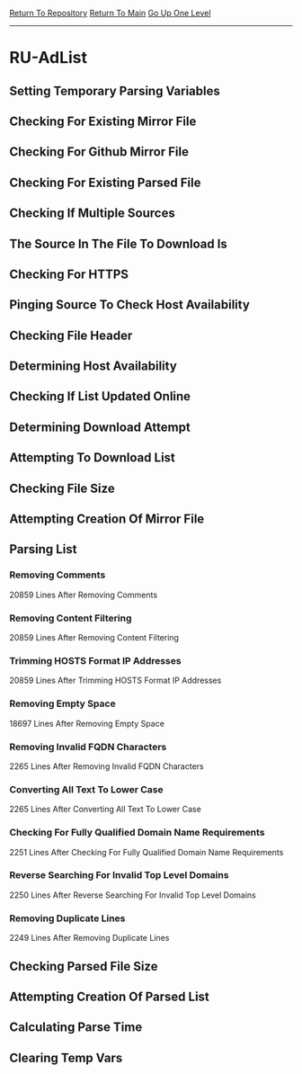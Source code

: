 [Return To Repository](https://github.com/deathbybandaid/piholeparser/)
[Return To Main](https://github.com/deathbybandaid/piholeparser/blob/master/RecentRunLogs/Mainlog.md)
[Go Up One Level](https://github.com/deathbybandaid/piholeparser/blob/master/RecentRunLogs/TopLevelScripts/30-Processing-External-Blacklists.md)
____________________________________
# RU-AdList
## Setting Temporary Parsing Variables
## Checking For Existing Mirror File
## Checking For Github Mirror File
## Checking For Existing Parsed File
## Checking If Multiple Sources
## The Source In The File To Download Is
## Checking For HTTPS
## Pinging Source To Check Host Availability
## Checking File Header
## Determining Host Availability
## Checking If List Updated Online
## Determining Download Attempt
## Attempting To Download List
## Checking File Size
## Attempting Creation Of Mirror File
## Parsing List
### Removing Comments
20859 Lines After Removing Comments
### Removing Content Filtering
20859 Lines After Removing Content Filtering
### Trimming HOSTS Format IP Addresses
20859 Lines After Trimming HOSTS Format IP Addresses
### Removing Empty Space
18697 Lines After Removing Empty Space
### Removing Invalid FQDN Characters
2265 Lines After Removing Invalid FQDN Characters
### Converting All Text To Lower Case
2265 Lines After Converting All Text To Lower Case
### Checking For Fully Qualified Domain Name Requirements
2251 Lines After Checking For Fully Qualified Domain Name Requirements
### Reverse Searching For Invalid Top Level Domains
2250 Lines After Reverse Searching For Invalid Top Level Domains
### Removing Duplicate Lines
2249 Lines After Removing Duplicate Lines
## Checking Parsed File Size
## Attempting Creation Of Parsed List
## Calculating Parse Time
## Clearing Temp Vars
